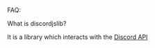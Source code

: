 FAQ:

What is discordjslib?

It is a library which interacts with the [Discord API](https://discord.com/developers/docs/intro)